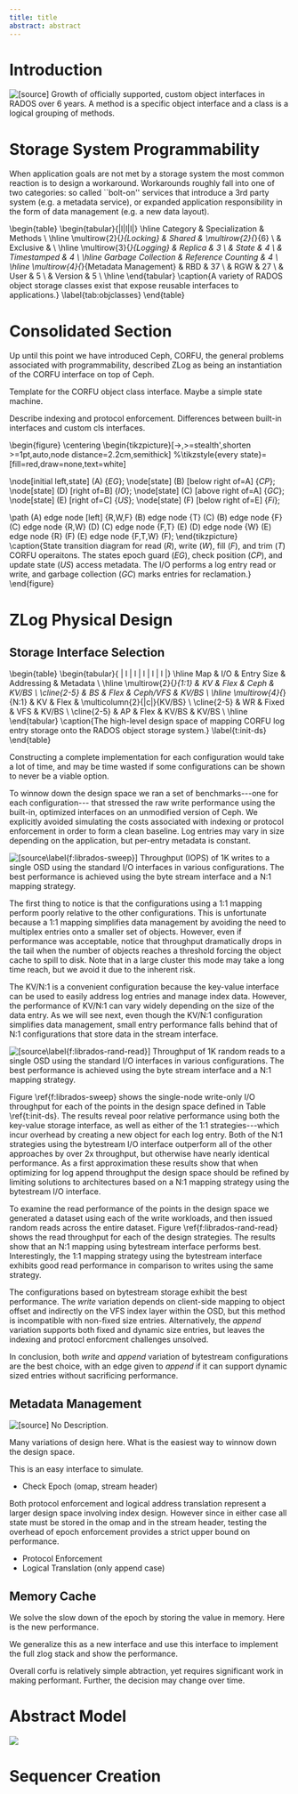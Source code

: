 ```yaml
---
title: title
abstract: abstract
---
```


# Introduction

[src-objclass-dev]: https://github.com/noahdesu/zlog-popper/tree/master/experiments/objclass-dev/visualize.ipynb
![\[[source][src-objclass-dev]\] Growth of officially supported, custom
object interfaces in RADOS over 6 years. A *method* is a specific object
interface and a *class* is a logical grouping of methods.](experiments/objclass-dev/output.png)

# Storage System Programmability

When application goals are not met by a storage system the most common reaction
is to design a workaround. Workarounds roughly fall into one of two categories:
so called ``bolt-on'' services that introduce a 3rd party system (e.g. a
metadata service), or expanded application responsibility in the form of data
management (e.g. a new data layout).

\begin{table}
\begin{tabular}{|l|l|l|}
\hline
Category & Specialization & Methods \\ \hline
\multirow{2}{*}{Locking} & Shared & \multirow{2}{*}{6} \\
                         & Exclusive & \\ \hline
\multirow{3}{*}{Logging} & Replica & 3 \\
                         & State & 4 \\
                         & Timestamped & 4 \\ \hline
Garbage Collection & Reference Counting & 4 \\ \hline
\multirow{4}{*}{Metadata Management} & RBD & 37 \\
 & RGW & 27 \\
 & User & 5 \\
 & Version & 5 \\ \hline
\end{tabular}
\caption{A variety of RADOS object storage classes exist that expose reusable interfaces to applications.}
\label{tab:objclasses}
\end{table}

# Consolidated Section

Up until this point we have introduced Ceph, CORFU, the general problems
associated with programmability, described ZLog as being an instantiation of
the CORFU interface on top of Ceph.

Template for the CORFU object class interface. Maybe a simple state machine.

Describe indexing and protocol enforcement.
Differences between built-in interfaces and custom cls interfaces.

\begin{figure}
\centering
\begin{tikzpicture}[->,>=stealth',shorten >=1pt,auto,node distance=2.2cm,semithick]
%\tikzstyle{every state}=[fill=red,draw=none,text=white]

  \node[initial left,state] (A)              {$EG$};
  \node[state]         (B) [below right of=A] {$CP$};
  \node[state]         (D) [right of=B]       {$IO$};
  \node[state]         (C) [above right of=A] {$GC$};
  \node[state]         (E) [right of=C]       {$US$};
  \node[state]         (F) [below right of=E] {$Fi$};

  \path (A) edge        node [left] {R,W,F} (B)
            edge        node {T}     (C)
        (B) edge        node {F}     (C)
            edge        node {R,W}   (D)
        (C) edge        node {F,T}   (E)
        (D) edge        node {W}     (E)
            edge        node {R}     (F)
        (E) edge        node {F,T,W} (F);
\end{tikzpicture}
\caption{State transition diagram for read ($R$), write ($W$), fill ($F$), and
trim ($T$) CORFU operaitons. The states epoch guard ($EG$), check position ($CP$),
and update state ($US$) access metadata. The I/O performs a log entry read or
write, and garbage collection ($GC$) marks entries for reclamation.}
\end{figure}

# ZLog Physical Design




## Storage Interface Selection

\begin{table}
\begin{tabular}{ | l | l | l | l | l |}
\hline
Map & I/O & Entry Size & Addressing & Metadata \\ \hline
\multirow{2}{*}{1:1} & KV  & Flex     & Ceph      & KV/BS \\ \cline{2-5}
                     & BS  & Flex     & Ceph/VFS  & KV/BS \\ \hline
\multirow{4}{*}{N:1} & KV  & Flex     & \multicolumn{2}{|c|}{KV/BS} \\ \cline{2-5}
                     & WR  & Fixed    & VFS       & KV/BS \\ \cline{2-5}
                     & AP  & Flex     & KV/BS     & KV/BS \\
\hline
\end{tabular}
\caption{The high-level design space of mapping CORFU log entry storage onto
the RADOS object storage system.}
\label{t:init-ds}
\end{table}



Constructing a complete implementation for each configuration would take
a lot of time, and may be time wasted if some configurations can be shown
to never be a viable option.

To winnow down the design space we ran a set of benchmarks---one for each
configuration--- that stressed the raw write performance using the built-in,
optimized interfaces on an unmodified version of Ceph. We explicitly avoided
simulating the costs associated with indexing or protocol enforcement in order
to form a clean baseline. Log entries may vary in size depending on the
application, but per-entry metadata is constant.

[src-librados-sweep]: https://github.com/noahdesu/zlog-popper/tree/master/experiments/librados-sweep/visualize.ipynb
![\[[source\label{f:librados-sweep}][src-librados-sweep]\] Throughput (IOPS) of 1K writes to a single
OSD using the standard I/O interfaces in various configurations. The best performance is achieved using
the byte stream interface and a N:1 mapping strategy.](experiments/librados-sweep/output.soft.reset.png)

The first thing to notice is that the configurations using a 1:1 mapping
perform poorly relative to the other configurations. This is unfortunate
because a 1:1 mapping simplifies data management by avoiding the need to
multiplex entries onto a smaller set of objects. However, even if performance
was acceptable, notice that throughput dramatically drops in the tail when the
number of objects reaches a threshold forcing the object cache to spill to
disk. Note that in a large cluster this mode may take a long time reach,
but we avoid it due to the inherent risk.

The KV/N:1 is a convenient configuration because the key-value interface
can be used to easily address log entries and manage index data. However, the
performance of KV/N:1 can vary widely depending on the size of the data entry.
As we will see next, even though the KV/N:1 configuration simplifies data
management, small entry performance falls behind that of N:1 configurations
that store data in the stream interface.

[src-librados-rand-read]: https://github.com/noahdesu/zlog-popper/tree/master/experiments/basic-cls-rand-read/visualize.ipynb
![\[[source\label{f:librados-rand-read}][src-librados-rand-read]\] Throughput of 1K random reads to a single
OSD using the standard I/O interfaces in various configurations. The best performance is achieved using
the byte stream interface and a N:1 mapping strategy.](experiments/basic-cls-rand-read/output.read.60min.png)

Figure \ref{f:librados-sweep} shows the single-node write-only I/O throughput
for each of the points in the design space defined in Table \ref{t:init-ds}.
The results reveal poor relative performance using both the key-value storage
interface, as well as either of the 1:1 strategies---which incur overhead by
creating a new object for each log entry. Both of the N:1 strategies using the
bytestream I/O interface outperform all of the other approaches by over 2x
throughput, but otherwise have nearly identical performance. As a first
approximation these results show that when optimizing for log append throughput
the design space should be refined by limiting solutions to architectures based
on a N:1 mapping strategy using the bytestream I/O interface.

To examine the read performance of the points in the design space we generated
a dataset using each of the write workloads, and then issued random reads
across the entire dataset. Figure \ref{f:librados-rand-read} shows the read
throughput for each of the design strategies. The results show that an N:1
mapping using bytestream interface performs best. Interestingly, the 1:1
mapping strategy using the bytestream interface exhibits good read performance
in comparison to writes using the same strategy.

The configurations based on bytestream storage exhibit the best performance.
The *write* variation depends on client-side mapping to object offset and
indirectly on the VFS index layer within the OSD, but this method is
incompatible with non-fixed size entries. Alternatively, the *append* variation
supports both fixed and dynamic size entries, but leaves the indexing and
protocl enforcment challenges unsolved.

In conclusion, both *write* and *append* variation of bytestream configurations
are the best choice, with an edge given to *append* if it can support dynamic
sized entries without sacrificing performance.

## Metadata Management

[src-basic-cls-overhead]: https://github.com/noahdesu/zlog-popper/tree/master/experiments/basic-cls-overhead/visualize.ipynb
![\[[source][src-basic-cls-overhead]\] No Description.](experiments/basic-cls-overhead/output.1024.soft.reset.png)

Many variations of design here. What is the easiest way to 
winnow down the design space.

This is an easy interface to simulate.
- Check Epoch (omap, stream header)

Both protocol enforcement and logical address translation
represent a larger design space involving index design. However
since in either case all state must be stored in the omap and
in the stream header, testing the overhead of epoch enforcement
provides a strict upper bound on performance.

- Protocol Enforcement
- Logical Translation (only append case)

## Memory Cache

We solve the slow down of the epoch by storing the value in memory. Here is the new performance.

We generalize this as a new interface and use this interface to implement the full
zlog stack and show the performance.

Overall corfu is relatively simple abtraction, yet requires significant
work in making performant. Further, the decision may change over time.

# Abstract Model

![](experiments/throughput-sweep/output.png)

# Sequencer Creation
